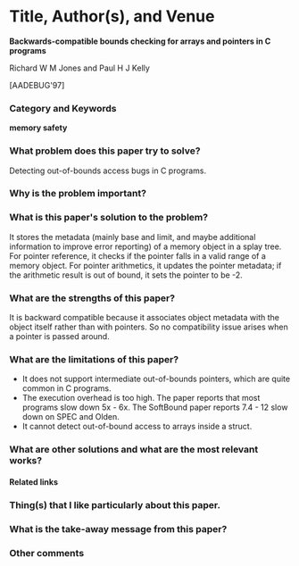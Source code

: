 # Title, Author(s), and Venue
**Backwards-compatible bounds checking for arrays and pointers in C programs**

Richard W M Jones and Paul H J Kelly

[AADEBUG'97]

### Category and Keywords
**memory safety**

### What problem does this paper try to solve?
Detecting out-of-bounds access bugs in C programs.

### Why is the problem important?

### What is this paper's solution to the problem?
It stores the metadata (mainly base and limit, and maybe additional information
to improve error reporting) of a memory object in a splay tree. For
pointer reference, it checks if the pointer falls in a valid range of
a memory object.  For pointer arithmetics, it updates the pointer metadata;
if the arithmetic result is out of bound, it sets the pointer to be -2.

### What are the strengths of this paper?
It is backward compatible because it associates object metadata with the
object itself rather than with pointers. So no compatibility issue arises
when a pointer is passed around.

### What are the limitations of this paper?
- It does not support intermediate out-of-bounds pointers, which are quite
common in C programs.
- The execution overhead is too high. The paper reports that most programs
  slow down 5x - 6x. The SoftBound paper reports 7.4 - 12 slow down on
  SPEC and Olden.
- It cannot detect out-of-bound access to arrays inside a struct.

### What are other solutions and what are the most relevant works?

#### Related links

### Thing(s) that I like particularly about this paper.

### What is the take-away message from this paper?

### Other comments

